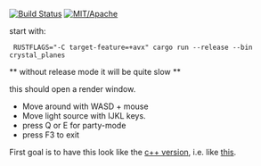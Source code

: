 [![Build Status][s1]][tc] [![MIT/Apache][s3]][li] 

[s1]: https://api.travis-ci.org/sim82/rust_playground.svg?branch=master
[s3]: https://img.shields.io/badge/license-MIT%2FApache-blue.svg
[tc]: https://travis-ci.org/sim82/rust_playground
[li]: COPYING

start with:
```
 RUSTFLAGS="-C target-feature=+avx" cargo run --release --bin crystal_planes
```
** without release mode it will be quite slow **

this should open a render window. 
* Move around with WASD + mouse
* Move light source with IJKL keys.
* press Q or E for party-mode
* press F3 to exit

First goal is to have this look like the [c++ version](https://github.comsim82/shooter2), i.e. like [this](https://youtu.be/wNDT1-M3570).